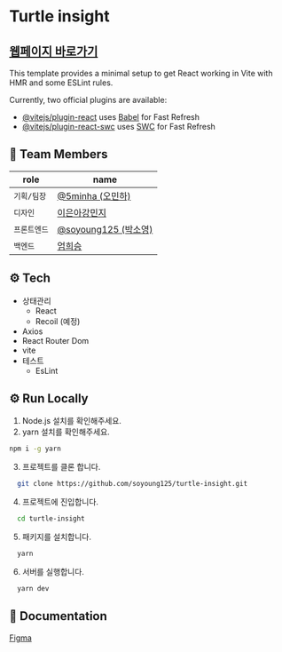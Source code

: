 # Turtle insight

## [웹페이지 바로가기](https://turtleinsight.xyz/)

This template provides a minimal setup to get React working in Vite with HMR and some ESLint rules.

Currently, two official plugins are available:

- [@vitejs/plugin-react](https://github.com/vitejs/vite-plugin-react/blob/main/packages/plugin-react/README.md) uses [Babel](https://babeljs.io/) for Fast Refresh
- [@vitejs/plugin-react-swc](https://github.com/vitejs/vite-plugin-react-swc) uses [SWC](https://swc.rs/) for Fast Refresh

## 👤 Team Members

| role    | name                                                                         |
|---------|------------------------------------------------------------------------------|
| `기획/팀장` | [@5minha (오민하)](https://github.com/5minha)                                   |
| `디자인` | [이은아]()[강민지]()                                                                 |
| `프론트엔드` | [@soyoung125 (박소영)](https://github.com/soyoung125)                           |
| `백엔드`   | [엄희승]()                                                                    |


## ⚙️ Tech

- 상태관리
    - React
    - Recoil (예정)
- Axios
- React Router Dom
- vite
- 테스트
    - EsLint


## ⚙️ Run Locally

1. Node.js 설치를 확인해주세요.
2. yarn 설치를 확인해주세요.

```bash
npm i -g yarn
```

3. 프로젝트를 클론 합니다.

```bash
  git clone https://github.com/soyoung125/turtle-insight.git
```

4. 프로젝트에 진입합니다.

```bash
  cd turtle-insight
```

5. 패키지를 설치합니다.

```bash
  yarn
```

6. 서버를 실행합니다.

```bash
  yarn dev
```

## 📜 Documentation

[Figma](https://www.figma.com/file/OtjQVEi4xvU15GDL9hUQxf/%EC%B9%B5%ED%85%8C%EC%9D%BC?node-id=170%3A220&mode=dev)
